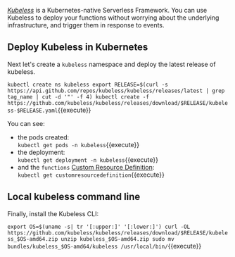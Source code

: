 _[Kubeless](https://kubeless.io/)_ is a Kubernetes-native Serverless Framework. You can use Kubeless to deploy your functions without worrying about the underlying infrastructure, and trigger them in response to events.

Deploy Kubeless in Kubernetes
-----------------------------

Next let's create a `kubeless` namespace and deploy the latest release of kubeless.

`kubectl create ns kubeless
export RELEASE=$(curl -s https://api.github.com/repos/kubeless/kubeless/releases/latest | grep tag_name | cut -d '"' -f 4)
kubectl create -f https://github.com/kubeless/kubeless/releases/download/$RELEASE/kubeless-$RELEASE.yaml`{{execute}}

You can see:

- the pods created:  
  `kubectl get pods -n kubeless`{{execute}}
- the deployment:  
  `kubectl get deployment -n kubeless`{{execute}}
- and the `functions` [Custom Resource Definition](https://kubernetes.io/docs/concepts/extend-kubernetes/api-extension/custom-resources/):  
  `kubectl get customresourcedefinition`{{execute}}

Local kubeless command line
---------------------------

Finally, install the Kubeless CLI:

`export OS=$(uname -s| tr '[:upper:]' '[:lower:]')
curl -OL https://github.com/kubeless/kubeless/releases/download/$RELEASE/kubeless_$OS-amd64.zip
unzip kubeless_$OS-amd64.zip
sudo mv bundles/kubeless_$OS-amd64/kubeless /usr/local/bin/`{{execute}}
